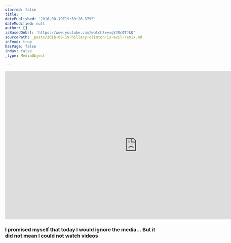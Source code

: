 ```yaml
---
starred: false
title: ''
datePublished: '2016-08-19T19:59:26.379Z'
dateModified: null
author: []
isBasedOnUrl: 'https://www.youtube.com/watch?v=vqYJRc0TJkQ'
sourcePath: _posts/2016-08-19-hillary-clinton-is-evil-remix.md
inFeed: true
hasPage: false
inNav: false
_type: MediaObject

---
```

<iframe src="https://cdn.embedly.com/widgets/media.html?src=https%3A%2F%2Fwww.youtube.com%2Fembed%2FvqYJRc0TJkQ%3Ffeature%3Doembed&amp;url=http%3A%2F%2Fwww.youtube.com%2Fwatch%3Fv%3DvqYJRc0TJkQ&amp;image=https%3A%2F%2Fi.ytimg.com%2Fvi%2FvqYJRc0TJkQ%2Fhqdefault.jpg&amp;key=b7d04c9b404c499eba89ee7072e1c4f7&amp;type=text%2Fhtml&amp;schema=youtube" width="854" height="480" scrolling="no" frameborder="0" allowfullscreen="" style=""></iframe>

### I promised myself that today I would ignore the media... But it did not mean I could not watch videos